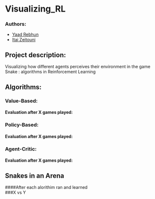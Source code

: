 # Visualizing_RL


### Authors:
* [Yaad Rebhun](https://github.com/YaadR)
* [Itai Zeitouni](https://github.com/Itaize33)

## Project description:
Visualizing how different agents perceives their environment in the game Snake : algorithms in Reinforcement Learning



## Algorithms:
### Value-Based:

#### Evaluation after X games played:




### Policy-Based:


#### Evaluation after X games played:


### Agent-Critic:


#### Evaluation after X games played:




## Snakes in an Arena
####After each alorithim ran and learned  
###X vs Y




